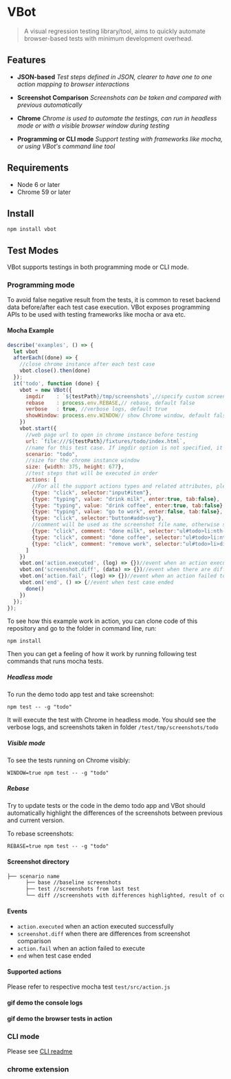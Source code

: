 # VBot
> A visual regression testing library/tool, aims to quickly automate browser-based tests with minimum development overhead.

## Features
 - **JSON-based**
 *Test steps defined in JSON, clearer to have one to one action mapping to browser interactions*

 - **Screenshot Comparison**
 *Screenshots can be taken and compared with previous automatically*

 - **Chrome**
 *Chrome is used to automate the testings, can run in headless mode or with a visible browser window during testing*

 - **Programming or CLI mode**
 *Support testing with frameworks like mocha, or using VBot's command line tool*

## Requirements
 - Node 6 or later
 - Chrome 59 or later

## Install
`npm install vbot`

## Test Modes
VBot supports testings in both programming mode or CLI mode.

### Programming mode
To avoid false negative result from the tests, it is common to reset backend data before/after each test case execution. VBot exposes programming APIs to be used with testing frameworks like mocha or ava etc.

#### Mocha Example

```javascript
describe('examples', () => {
  let vbot
  afterEach((done) => {
    //close chrome instance after each test case
    vbot.close().then(done)
  });
  it('todo', function (done) {
    vbot = new VBot({
      imgdir    : `${testPath}/tmp/screenshots`,//specify custom screenshots' file paths
      rebase    : process.env.REBASE,// rebase, default false
      verbose   : true, //verbose logs, default true
      showWindow: process.env.WINDOW// show Chrome window, default false
    })
    vbot.start({
      //web page url to open in chrome instance before testing
      url: `file:///${testPath}/fixtures/todo/index.html`,
      //name for this test case. If imgdir option is not specified, it will use this name as a screenshot folder
      scenario: "todo",
      //size for the chrome instance window
      size: {width: 375, height: 677},
      //test steps that will be executed in order
      actions: [
        //For all the support actions types and related attributes, please refer to the action tests
        {type: "click", selector:"input#item"},
        {type: "typing", value: "drink milk", enter:true, tab:false},
        {type: "typing", value: "drink coffee", enter:true, tab:false},
        {type: "typing", value: "go to work", enter:false, tab:false},
        {type: "click", selector:"button#add>svg"},
        //comment will be used as the screenshot file name, otherwise selectorstring will be used
        {type: "click", comment: "done milk", selector:"ul#todo>li:nth-child(3)>div>button:nth-child(2)>svg", screenshot:true},
        {type: "click", comment: "done coffee", selector:"ul#todo>li:nth-child(2)>div>button:nth-child(2)>svg", screenshot:true},
        {type: "click", comment: "remove work", selector:"ul#todo>li>div>button:nth-child(1)>svg", screenshot:true}
      ]
    })
    vbot.on('action.executed', (log) => {})//event when an action executed successfully
    vbot.on('screenshot.diff', (data) => {})//event when there are differences from screenshot comparison
    vbot.on('action.fail', (log) => {})//event when an action failed to execute
    vbot.on('end', () => {//event when test case ended
      done()
    })
  });
});
```

To see how this example work in action, you can clone code of this repository and go to the folder in command line, run:

`npm install`

Then you can get a feeling of how it work by running following test commands that runs mocha tests.

##### Headless mode
To run the demo todo app test and take screenshot:

`npm test -- -g "todo"`

It will execute the test with Chrome in headless mode. You should see the verbose logs, and screenshots taken in folder `/test/tmp/screenshots/todo`

##### Visible mode
To see the tests running on Chrome visibly:

`WINDOW=true npm test -- -g "todo"`

##### Rebase
Try to update tests or the code in the demo todo app and VBot should automatically highlight the differences of the screenshots between previous and current version.

To rebase screenshots:

`REBASE=true npm test -- -g "todo"`

#### Screenshot directory
```bash
├── scenario name
      ├── base //baseline screenshots
      ├── test //screenshots from last test
      └── diff //screenshots with differences highlighted, result of comparing screenshots in base and test directory
```

#### Events

 - `action.executed` when an action executed successfully
 - `screenshot.diff` when there are differences from screenshot comparison
 - `action.fail` when an action failed to execute
 - `end` when test case ended

#### Supported actions
Please refer to respective mocha test `test/src/action.js`

#### gif demo the console logs
#### gif demo the browser tests in action

### CLI mode
Please see [CLI readme](cli.md)

### chrome extension
